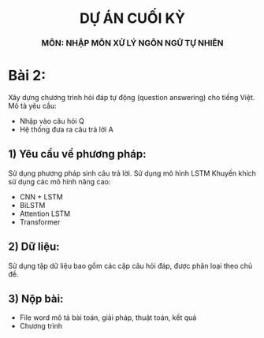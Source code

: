 <div align="center">
  <h1>DỰ ÁN CUỐI KỲ</h1>
  <h3>MÔN: NHẬP MÔN XỬ LÝ NGÔN NGỮ TỰ NHIÊN</h3>
</div>

# Bài 2:

Xây dựng chương trình hỏi đáp tự động (question answering) cho tiếng Việt.
Mô tả yêu cầu:
-	Nhập vào câu hỏi Q 
-	Hệ thống đưa ra câu trả lời A 

## 1)	Yêu cầu về phương pháp:
Sử dụng phương pháp sinh câu trả lời.
Sử dụng mô hình LSTM
Khuyến khích sử dụng các mô hình nâng cao:
-	CNN + LSTM
-	BiLSTM
-	Attention LSTM
-	Transformer

## 2)	Dữ liệu:
Sử dụng tập dữ liệu bao gồm các cặp câu hỏi đáp, được phân loại theo chủ đề.

## 3)	Nộp bài:
-	File word mô tả bài toán, giải pháp, thuật toán, kết quả
-	Chương trình 
